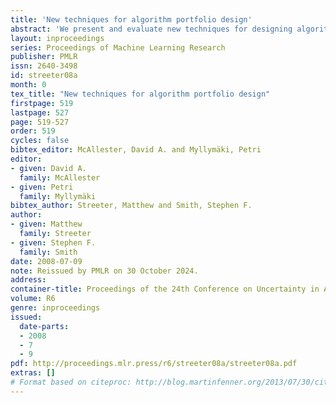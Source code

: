 ```yaml
---
title: 'New techniques for algorithm portfolio design'
abstract: 'We present and evaluate new techniques for designing algorithm portfolios. In our view, the problem has both a scheduling aspect and a machine learning aspect. Prior work has largely addressed one of the two aspects in isolation. Building on recent work on the scheduling aspect of the problem, we present a technique that addresses both aspects simultaneously and has attractive theoretical guarantees. Experimentally, we show that this technique can be used to improve the performance of state-of-the-art algorithms for Boolean satisfiability, zero-one integer programming, and A.I. planning.'
layout: inproceedings
series: Proceedings of Machine Learning Research
publisher: PMLR
issn: 2640-3498
id: streeter08a
month: 0
tex_title: "New techniques for algorithm portfolio design"
firstpage: 519
lastpage: 527
page: 519-527
order: 519
cycles: false
bibtex_editor: McAllester, David A. and Myllymäki, Petri
editor:
- given: David A.
  family: McAllester
- given: Petri
  family: Myllymäki
bibtex_author: Streeter, Matthew and Smith, Stephen F.
author:
- given: Matthew
  family: Streeter
- given: Stephen F.
  family: Smith 
date: 2008-07-09
note: Reissued by PMLR on 30 October 2024.
address:
container-title: Proceedings of the 24th Conference on Uncertainty in Artificial Intelligence
volume: R6
genre: inproceedings
issued:
  date-parts:
  - 2008
  - 7
  - 9
pdf: http://proceedings.mlr.press/r6/streeter08a/streeter08a.pdf
extras: []
# Format based on citeproc: http://blog.martinfenner.org/2013/07/30/citeproc-yaml-for-bibliographies/
---
```


